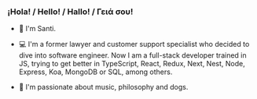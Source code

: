 ### ¡Hola! / Hello! / Hallo! / Γειά σου!

- 👋 I'm Santi.

- 💻 I'm a former lawyer and customer support specialist who decided to dive into software engineer. Now I am a full-stack developer trained in JS, trying to get better in TypeScript, React, Redux, Next, Nest, Node, Express, Koa, MongoDB or SQL, among others.

- 👀 I'm passionate about music, philosophy and dogs.
